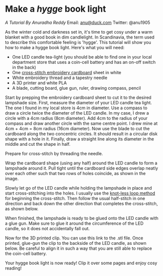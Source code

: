 # Make a _hygge_ book light
_A Tutorial By Anuradha Reddy_
Email: anu@duck.com
Twitter: @anu1905

As the winter cold and darkness set in, it's time to get cosy under a warm blanket with a good book in dim candlelight. In Scandinavia, the term used to describe this comfortable feeling is 'hygge'. This tutorial will show you how to make a hygge book light. Here's what you will need:
- One LED candle tea-light (you should be able to find one in your local department store that uses a coin-cell battery and has an on-off switch in the back)
- One [cross-stitch embroidery cardboard](https://www.rico-design.com/paper-poetry-stickkarton-weiss-17-5x24-5cm-10-bogen) sheet in white
- White embroidery thread and a tapestry needle
- A 3D printer and white PLA
- A blade, cutting board, glue gun, ruler, drawing compass, pencil

Start by prepping the embroidery cardboard sheet to cut it to the desired lampshade size. First, measure the diameter of your LED candle tea light. The one I found in my local store is 4cm in diameter. Use a compass to draw a circle twice the diameter of the LED candle. In my case, I drew a circle with a 4cm radius (8cm diameter). Add 4cm to the radius of your compass and draw another circle with the same centre point. I drew mine at 4cm + 4cm = 8cm radius (16cm diameter). Now use the blade to cut the cardboard along the two concentric circles. It should result in a circular disk shape with a hole in it. Finally, draw a straight line along its diameter in the middle and cut the shape in half. 

Prepare for cross-stitch by threading the needle.

Wrap the cardboard shape (using any half) around the LED candle to form a lampshade around it. Pull tight until the cardboard side edges overlap neatly over each other such that two rows of holes coincide, as shown in the image. 

Slowly let go of the LED candle while holding the lampshade in place and start cross-stitching into the holes. I usually use the [knot-less loop method](https://www.youtube.com/watch?v=i0Nhw4mQJ5M&ab_channel=FatQuarterShopFlossTube) for beginning the cross-stitch. Then follow the usual half-stitch in one direction and back down the other direction that completes the cross-stitch, as shown below. 

When finished, the lampshade is ready to be glued onto the LED candle with a glue gun. Make sure to glue it around the circumference of the LED candle, so it does not accidentally fall out.

Now for the 3D printed clip. You can use this link to the .stl file. Once printed, glue-gun the clip to the backside of the LED candle, as shown below. Be careful to align it in such a way that you are still able to replace the coin-cell battery. 

Your hygge book light is now ready! Clip it over some pages and enjoy cosy reading!

